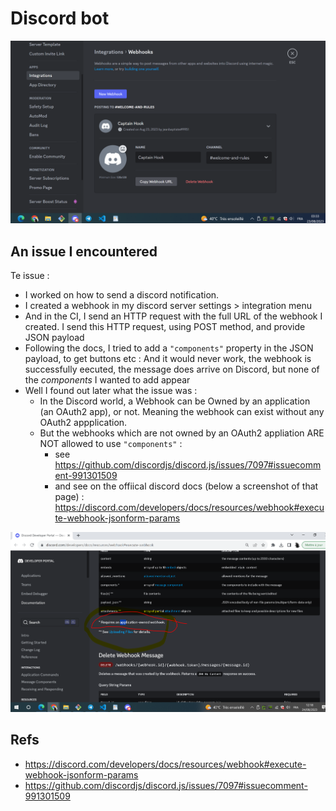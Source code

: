 # Discord bot

![create the hook](./create-discord-webhook.PNG)


## An issue I encountered


Te issue : 
* I worked on how to send a discord notification.
* I created a webhook in my discord server settings > integration menu
* And in the CI, I send an HTTP request with the full URL of the webhook I created. I send this HTTP request, using POST method, and provide JSON payload
* Following the docs, I tried to add a `"components"` property in the JSON payload, to get buttons etc : And it would never work, the webhook is successfully eecuted, the message does arrive on Discord, but none of the _components_ I wanted to add appear
* Well I found out later what the issue was : 
  * In the Discord world, a Webhook can be Owned by an application (an OAuth2 app), or not. Meaning the webhook can exist without any OAuth2 appplication.
  * But the webhooks which are not owned by an OAuth2 appliation ARE NOT allowed to use `"components"` : 
    * see https://github.com/discordjs/discord.js/issues/7097#issuecomment-991301509
    * and see on the offiical discord docs (below a screenshot of that page) : https://discord.com/developers/docs/resources/webhook#execute-webhook-jsonform-params

![Discord Wbehooks and components](./components_only_if_webhook_is_owned_by_an_app.PNG)




## Refs 

* https://discord.com/developers/docs/resources/webhook#execute-webhook-jsonform-params
* https://github.com/discordjs/discord.js/issues/7097#issuecomment-991301509



